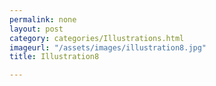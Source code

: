 ```yaml
---
permalink: none
layout: post
category: categories/Illustrations.html
imageurl: "/assets/images/illustration8.jpg"
title: Illustration8

---
```

